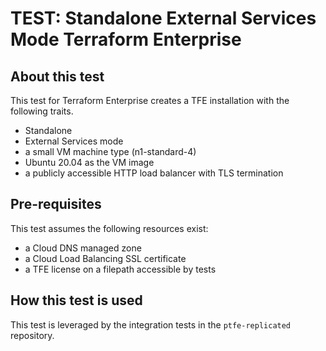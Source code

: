 # TEST: Standalone External Services Mode Terraform Enterprise

## About this test

This test for Terraform Enterprise creates a TFE
installation with the following traits.

- Standalone
- External Services mode
- a small VM machine type (n1-standard-4)
- Ubuntu 20.04 as the VM image
- a publicly accessible HTTP load balancer with TLS termination

## Pre-requisites

This test assumes the following resources exist:

- a Cloud DNS managed zone
- a Cloud Load Balancing SSL certificate
- a TFE license on a filepath accessible by tests

## How this test is used

This test is leveraged by the integration tests in the `ptfe-replicated` repository.
